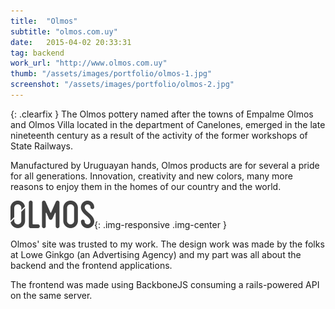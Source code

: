 ```yaml
---
title:  "Olmos"
subtitle: "olmos.com.uy"
date:   2015-04-02 20:33:31
tag: backend
work_url: "http://www.olmos.com.uy"
thumb: "/assets/images/portfolio/olmos-1.jpg"
screenshot: "/assets/images/portfolio/olmos-2.jpg"
---
```


{: .clearfix }
The Olmos pottery named after the towns of Empalme Olmos and Olmos Villa located in the department of Canelones, emerged in the late nineteenth century as a result of the activity of the former workshops of State Railways.

Manufactured by Uruguayan hands, Olmos products are for several a pride for all generations. Innovation, creativity and new colors, many more reasons to enjoy them in the homes of our country and the world.

![](/images/projects/olmos/company-logo.png){: .img-responsive .img-center }

Olmos' site was trusted to my work. The design work was made by the folks at Lowe Ginkgo (an Advertising Agency) and my part was all about the backend and the frontend applications.

The frontend was made using BackboneJS consuming a rails-powered API on the same server.
